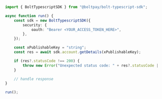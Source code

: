 <!-- Start SDK Example Usage [usage] -->
```typescript
import { BoltTypescriptSDK } from "@boltpay/bolt-typescript-sdk";

async function run() {
    const sdk = new BoltTypescriptSDK({
        security: {
            oauth: "Bearer <YOUR_ACCESS_TOKEN_HERE>",
        },
    });

    const xPublishableKey = "string";
    const res = await sdk.account.getDetails(xPublishableKey);

    if (res?.statusCode !== 200) {
        throw new Error("Unexpected status code: " + res?.statusCode || "-");
    }

    // handle response
}

run();

```
<!-- End SDK Example Usage [usage] -->